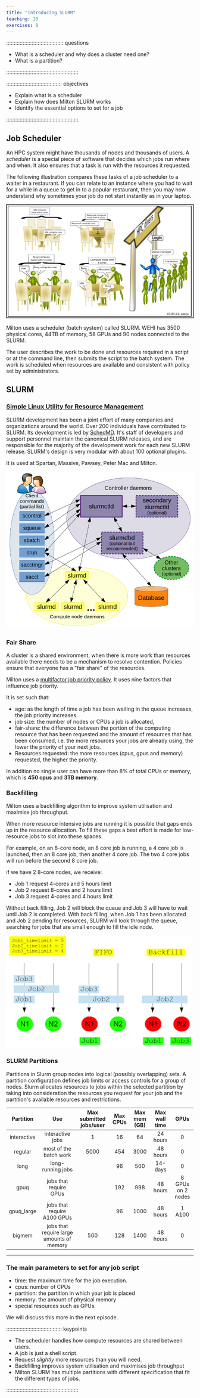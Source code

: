 ```yaml
---
title: "Introducing SLURM"
teaching: 20
exercises: 0
---
```


:::::::::::::::::::::::::::::::::::::: questions 

- What is a scheduler and why does a cluster need one?
- What is a partition?

::::::::::::::::::::::::::::::::::::::::::::::::

::::::::::::::::::::::::::::::::::::: objectives

- Explain what is a scheduler
- Explain how does Milton SLURM works
- Identify the essential options to set for a job


::::::::::::::::::::::::::::::::::::::::::::::::

## Job Scheduler

An HPC system might have thousands of nodes and thousands of users. A _scheduler_ is a special piece of software that decides which jobs run where and when. It also ensures that a task is run with the
resources it requested. 

The following illustration compares these tasks of a job scheduler to a waiter in a restaurant. If you can relate to an instance where you had to wait for a while in a queue to get in to a popular restaurant, then you may now understand why sometimes your job do not start instantly as in your laptop.

![Compare a job scheduler to a waiter in a restaurant](fig/restaurant_queue_manager.svg)

Milton uses a scheduler (batch system) called SLURM. WEHI has 3500 physical cores, 44TB of memory, 58 GPUs and 90 nodes connected to the SLURM. 

The user describes the work to be done and resources required in a script or at the command line, then submits the script to the batch system. The work is scheduled when resources are available and consistent with policy set by administrators.

## SLURM 

### [Simple Linux Utility for Resource Management](https://slurm.schedmd.com/documentation.html)

SLURM development has been a joint effort of many companies and organizations around the world. Over 200 individuals have contributed to SLURM. Its development is led by [SchedMD](https://www.schedmd.com/). It's staff of developers and support personnel maintain the canonical SLURM releases, and are responsible for the majority of the development work for each new SLURM release. SLURM's design is very modular with about 100 optional plugins.

It is used at Spartan, Massive, Pawsey, Peter Mac and Milton.

![SLURM](fig/SLURMImg.gif)

### Fair Share
A cluster is a shared environment, when there is more work than resources available there needs to be a mechanism to resolve contention. Policies ensure that everyone has a "fair share" of the resources.

Milton uses a [multifactor job priority policy](https://slurm.schedmd.com/priority_multifactor.html#mfjppintro). It uses nine factors that influence job priority.

It is set such that:

* age: as the length of time a job has been waiting in the queue increases, the job priority increases.
* job size: the number of nodes or CPUs a job is allocated,
* fair-share: the difference between the portion of the computing resource that has been requested and the amount of resources that has been consumed, i.e. the more resources your jobs are already using, the lower the priority of your next jobs.
* Resources requested: the more resources (cpus, gpus and memory) requested, the higher the priority.

In addition no single user can have more than 8% of total CPUs or memory, which is **450 cpus** and **3TB memory**.

### Backfilling

Milton uses a backfilling algorithm to improve system utilisation and maximise job throughput.

When more resource intensive jobs are running it is possible that gaps ends up in the resource allocation. To fill these gaps a best effort is made for low-resource jobs to slot into these spaces.

For example, on an 8-core node, an 8 core job is running, a 4 core job is launched, then an 8 core job, then another 4 core job. The two 4 core jobs will run before the second 8 core job.

if we have 2 8-core nodes, we receive:

* Job 1 request 4-cores and 5 hours limit
* Job 2 request 8-cores and 2 hours limit
* Job 3 request 4-cores and 4 hours limit

Without back filling, Job 2 will block the queue and Job 3 will have to wait until Job 2 is completed.
With back filling, when Job 1 has been allocated and Job 2 pending for resources, SLURM will look through the queue, searching for jobs that are small enough to fill the idle node.

![Backfilling Algorithm](fig/backfill.png)

### SLURM Partitions

Partitions in Slurm group nodes into logical (possibly overlapping) sets. A partition configuration defines job limits or access controls for a group of nodes. Slurm allocates resources to jobs within the selected partition by taking into consideration the resources you request for your job and the partition's available resources and restrictions.


| Partition | Use | Max submitted jobs/user |	Max CPUs |	Max mem (GB) |	Max wall time	| GPUs  |
|:---------:|:------------:|:---------:|:------------:|:---------:|:------------:|:------:|
| interactive | interactive jobs | 1 | 16 | 64| 24 hours | 0|
| regular	| most of the batch work | 5000 | 454 | 3000 | 48 hours | 0|
|long	| long-running jobs |  | 96 | 500 | 14-days | 0|
| gpuq | jobs that require GPUs | | 192 | 998 | 48 hours | 8 GPUs on 2 nodes |
| gpuq_large | jobs that require A100 GPUs | | 96 | 1000| 48 hours | 1 A100 |
| bigmem | jobs that require large amounts of memory | 500 | 128 | 1400| 48 hours| 0|

---

### The main parameters to set for any job script

* time: the maximum time for the job execution.
* cpus: number of CPUs
* partition: the partition in which your job is placed
* memory: the amount of physical memory
* special resources such as GPUs.

We will discuss this more in the next episode.

::::::::::::::::::::::::::::::::::::: keypoints 

- The scheduler handles how compute resources are shared between users.
- A job is just a shell script.
- Request _slightly_ more resources than you will need.
- Backfilling improves system utilisation and maximises job throughput
- Milton SLURM has multiple partitions with different specification that fit the different types of jobs.

::::::::::::::::::::::::::::::::::::::::::::::::
